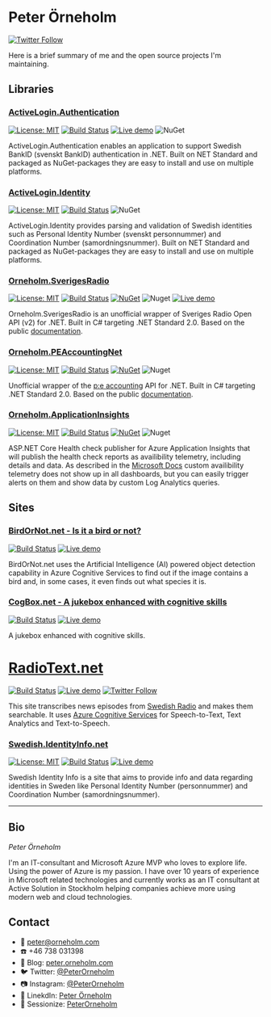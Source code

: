 # Peter Örneholm

[![Twitter Follow](https://img.shields.io/badge/Twitter-@PeterOrneholm-blue.svg?logo=twitter)](https://twitter.com/PeterOrneholm)

Here is a brief summary of me and the open source projects I'm maintaining.

## Libraries

### [ActiveLogin.Authentication](https://github.com/ActiveLogin/ActiveLogin.Authentication)

[![License: MIT](https://img.shields.io/badge/License-MIT-orange.svg)](https://opensource.org/licenses/MIT)
[![Build Status](https://dev.azure.com/activesolution/ActiveLogin/_apis/build/status/ActiveLogin.Authentication?branchName=master)](https://dev.azure.com/activesolution/ActiveLogin/_build/latest?definitionId=192&branchName=master)
[![Live demo](https://img.shields.io/static/v1?label=Demo&message=Try%20out%20the%20live%20demo&color=008bc3)](https://al-samples-mvcclient.azurewebsites.net/)
![NuGet](https://img.shields.io/nuget/dt/ActiveLogin.Authentication.BankId.Api.svg)

ActiveLogin.Authentication enables an application to support Swedish BankID (svenskt BankID) authentication in .NET. Built on NET Standard and packaged as NuGet-packages they are easy to install and use on multiple platforms.

### [ActiveLogin.Identity](https://github.com/ActiveLogin/ActiveLogin.Identity)

[![License: MIT](https://img.shields.io/badge/License-MIT-orange.svg)](https://opensource.org/licenses/MIT)
[![Build Status](https://dev.azure.com/activesolution/ActiveLogin/_apis/build/status/ActiveLogin.Identity?branchName=master)](https://activesolution.visualstudio.com/ActiveLogin/_build/latest?definitionId=190&branchName=master)
![NuGet](https://img.shields.io/nuget/dt/ActiveLogin.Identity.Swedish.svg)

ActiveLogin.Identity provides parsing and validation of Swedish identities such as Personal Identity Number (svenskt personnummer) and Coordination Number (samordningsnummer). Built on NET Standard and packaged as NuGet-packages they are easy to install and use on multiple platforms.

### [Orneholm.SverigesRadio](https://github.com/PeterOrneholm/Orneholm.SverigesRadio)

[![License: MIT](https://img.shields.io/badge/License-MIT-orange.svg)](https://opensource.org/licenses/MIT)
[![Build Status](https://dev.azure.com/orneholm/Orneholm.SverigesRadio/_apis/build/status/Orneholm.SverigesRadio?branchName=master)](https://dev.azure.com/orneholm/Orneholm.SverigesRadio/_build/latest?definitionId=3&branchName=master)
[![NuGet](https://img.shields.io/nuget/v/Orneholm.SverigesRadio.Api.svg)](https://www.nuget.org/packages/Orneholm.SverigesRadio.Api/)
![Nuget](https://img.shields.io/nuget/dt/Orneholm.SverigesRadio.Api)
[![Live demo](https://img.shields.io/static/v1?label=Demo&message=Try%20out%20the%20live%20demo&color=#17547a)](https://radiodemo.orneholm.com/)

Orneholm.SverigesRadio is an unofficial wrapper of Sveriges Radio Open API (v2) for .NET. Built in C# targeting .NET Standard 2.0. Based on the public [documentation](https://sverigesradio.se/api/documentation/v2/).

### [Orneholm.PEAccountingNet](https://github.com/PeterOrneholm/Orneholm.PEAccounting)

[![License: MIT](https://img.shields.io/badge/License-MIT-orange.svg)](https://opensource.org/licenses/MIT)
[![Build Status](https://dev.azure.com/orneholm/Orneholm.PEAccounting/_apis/build/status/Orneholm.PEAccounting?branchName=master)](https://dev.azure.com/orneholm/Orneholm.PEAccounting/_build/latest?definitionId=4&branchName=master)
[![NuGet](https://img.shields.io/nuget/v/Orneholm.PEAccountingNet.svg)](https://www.nuget.org/packages/Orneholm.PEAccountingNet/)
![Nuget](https://img.shields.io/nuget/dt/Orneholm.PEAccountingNet)

Unofficial wrapper of the [p:e accounting](https://www.accounting.pe/) API for .NET. Built in C# targeting .NET Standard 2.0. Based on the public [documentation](https://my.accounting.pe/api/v1/doc).

### [Orneholm.ApplicationInsights](https://github.com/PeterOrneholm/Orneholm.ApplicationInsights)

[![License: MIT](https://img.shields.io/badge/License-MIT-orange.svg)](https://opensource.org/licenses/MIT)
[![Build Status](https://dev.azure.com/orneholm/Orneholm.ApplicationInsights/_apis/build/status/Orneholm.ApplicationInsights?branchName=master)](https://dev.azure.com/orneholm/Orneholm.ApplicationInsights/_build/latest?definitionId=5&branchName=master)
[![NuGet](https://img.shields.io/nuget/v/Orneholm.ApplicationInsights.HealthChecks.svg)](https://www.nuget.org/packages/Orneholm.ApplicationInsights.HealthChecks/)
![Nuget](https://img.shields.io/nuget/dt/Orneholm.ApplicationInsights.HealthChecks)

ASP.NET Core Health check publisher for Azure Application Insights that will publish the health check reports as availibility telemetry, including details and data.
As described in the [Microsoft Docs](https://docs.microsoft.com/en-us/azure/azure-monitor/app/monitor-web-app-availability#alert-on-custom-analytics-queries) custom availibility telemetry does not show up in all dashboards, but you can easily trigger alerts on them and show data by custom Log Analytics queries.

## Sites

### [BirdOrNot.net - Is it a bird or not?](https://github.com/PeterOrneholm/BirdOrNot.net)

[![Build Status](https://dev.azure.com/orneholm/BirdOrNot.net/_apis/build/status/BirdOrNot.net?branchName=master)](https://dev.azure.com/orneholm/BirdOrNot.net/_build/latest?definitionId=7&branchName=master)
[![Live demo](https://img.shields.io/static/v1?label=Demo&message=Try%20out%20the%20live%20demo&color=#17547a)](https://birdornot.net/)

BirdOrNot.net uses the Artificial Intelligence (AI) powered object detection capability in Azure Cognitive Services to find out if the image contains a bird and, in some cases, it even finds out what species it is.

### [CogBox.net - A jukebox enhanced with cognitive skills](https://github.com/PeterOrneholm/CogBox.net)

[![Build Status](https://dev.azure.com/orneholm/CogBox.net/_apis/build/status/CogBox.net?branchName=master)](https://dev.azure.com/orneholm/CogBox.net/_build/latest?definitionId=9&branchName=master)
[![Live demo](https://img.shields.io/static/v1?label=Demo&message=Try%20out%20the%20live%20demo&color=#17547a)](https://CogBox.net/)

A jukebox enhanced with cognitive skills.

# [RadioText.net](https://github.com/PeterOrneholm/RadioText.net)

[![Build Status](https://dev.azure.com/orneholm/RadioText.net/_apis/build/status/RadioText.net?branchName=master)](https://dev.azure.com/orneholm/RadioText.net/_build/latest?definitionId=10&branchName=master)
[![Live demo](https://img.shields.io/static/v1?label=Demo&message=Try%20out%20the%20live%20demo&color=#17547a)](https://RadioText.net/)
[![Twitter Follow](https://img.shields.io/badge/Twitter-@PeterOrneholm-blue.svg?logo=twitter)](https://twitter.com/PeterOrneholm)

This site transcribes news episodes from [Swedish Radio](https://sverigesradio.se/) and makes them searchable. It uses [Azure Cognitive Services](https://www.microsoft.com/cognitive-services) for Speech-to-Text, Text Analytics and Text-to-Speech.

### [Swedish.IdentityInfo.net](https://github.com/PeterOrneholm/IdentityInfo.net)

[![License: MIT](https://img.shields.io/badge/License-MIT-orange.svg)](https://opensource.org/licenses/MIT)
[![Build Status](https://dev.azure.com/orneholm/IdentityInfo.net/_apis/build/status/IdentityInfo.net?branchName=master)](https://dev.azure.com/orneholm/IdentityInfo.net/_build/latest?definitionId=6&branchName=master)
[![Live demo](https://img.shields.io/static/v1?label=Demo&message=Try%20out%20the%20live%20demo&color=#17547a)](https://swedish.identityinfo.net/)

Swedish Identity Info is a site that aims to provide info and data regarding identities in Sweden like Personal Identity Number (personnummer) and Coordination Number (samordningsnummer).

---

## Bio

*Peter Örneholm*

I'm an IT-consultant and Microsoft Azure MVP who loves to explore life. Using the power of Azure is my passion. I have over 10 years of experience in Microsoft related technologies and currently works as an IT consultant at Active Solution in Stockholm helping companies achieve more using modern web and cloud technologies.

## Contact

- :email: peter@orneholm.com
- :phone: +46 738 031398
- :newspaper: Blog: [peter.orneholm.com](https://peter.orneholm.com/)
- :bird: Twitter: [@PeterOrneholm](https://twitter.com/PeterOrneholm)
- :camera: Instagram: [@PeterOrneholm](https://www.instagram.com/peterorneholm/)
- :wave: LinekdIn: [Peter Örneholm](https://www.linkedin.com/in/peterorneholm/)
- :loudspeaker: Sessionize: [PeterOrneholm](https://sessionize.com/peterorneholm)

